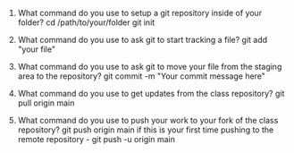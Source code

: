 1. What command do you use to setup a git repository inside of your folder? 
cd /path/to/your/folder
git init

2. What command do you use to ask git to start tracking a file?
git add "your file" 

3. What command do you use to ask git to move your file from the staging area to the repository?
git commit -m "Your commit message here" 

4. What command do you use to get updates from the class repository?
git pull origin main 

5. What command do you use to push your work to your fork of the class repository?
git push origin main
if this is your first time pushing to the remote repository - git push -u origin main






